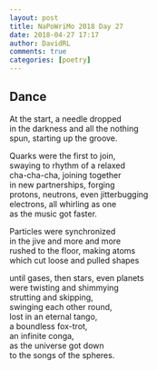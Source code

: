 ```yaml
---  
layout: post  
title: NaPoWriMo 2018 Day 27  
date: 2018-04-27 17:17  
author: DavidRL  
comments: true  
categories: [poetry] 
---  
```

## Dance  

At the start, a needle dropped  
in the darkness and all the nothing  
spun, starting up the groove.  

Quarks were the first to join,  
swaying to rhythm of a relaxed  
cha-cha-cha, joining together  
in new partnerships, forging  
protons, neutrons, even jitterbugging  
electrons, all whirling as one  
as the music got faster.  

Particles were synchronized  
in the jive and more and more  
rushed to the floor, making atoms  
which cut loose and pulled shapes  

until gases, then stars, even planets  
were twisting and shimmying  
strutting and skipping,  
swinging each other round,  
lost in an eternal tango,  
a boundless fox-trot,  
an infinite conga,  
as the universe got down  
to the songs of the spheres.  
